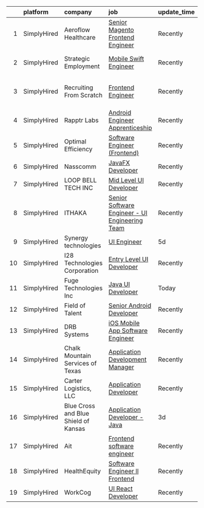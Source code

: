 

|    | platform    | company                              | job                                                                                                                                                    | update_time   | location                     |
|---:|:------------|:-------------------------------------|:-------------------------------------------------------------------------------------------------------------------------------------------------------|:--------------|:-----------------------------|
|  1 | SimplyHired | Aeroflow Healthcare                  | [Senior Magento Frontend Engineer](https://www.simplyhired.com/job/uJJWsbsJ-A2J-2KXvsX-Cha73KyKnl-V2EEKSox5OzuSBWCVaz1N-A?q=ui+engineer)               | Recently      | Asheville, NC                |
|  2 | SimplyHired | Strategic Employment                 | [Mobile Swift Engineer](https://www.simplyhired.com/job/HvFKFUPBQks4TvdZXzAUvjF0nI8KVBS8256b_IgO654UlAA08Jjlvg?q=ui+engineer)                          | Recently      | San Ramon, CA                |
|  3 | SimplyHired | Recruiting From Scratch              | [Frontend Engineer](https://www.simplyhired.com/job/PZiu9J1I4uAj1-TpYjjlr0rbRYYbd_iKnZFWWOFx-BHClwNn7kSyeg?q=ui+engineer)                              | Recently      | Las Vegas, NV +126 locations |
|  4 | SimplyHired | Rapptr Labs                          | [Android Engineer Apprenticeship](https://www.simplyhired.com/job/QibQrnUFEtd3LzVpsjWB4KPiJoL7OQoRSzYdlhTVXjS7IjSz5iiquw?q=ui+engineer)                | Recently      | Remote                       |
|  5 | SimplyHired | Optimal Efficiency                   | [Software Engineer (Frontend)](https://www.simplyhired.com/job/tdLZYEMU6jRlLMj0yVKcd_PBezg-af1i6_WgEMyzuy3GSBM61IN0xg?q=ui+engineer)                   | Recently      | Remote                       |
|  6 | SimplyHired | Nasscomm                             | [JavaFX Developer](https://www.simplyhired.com/job/l_pA4WBn1JAfArrsCEa27goA0jbQn_6L4kLdYJB0nRyr5ggipbvBgA?q=ui+engineer)                               | Recently      | Remote                       |
|  7 | SimplyHired | LOOP BELL TECH INC                   | [Mid Level UI Developer](https://www.simplyhired.com/job/JG3cCLZYpp2Io6DAMWJbndEnsk6E42NVY1oYikMsLE9_fKUyPhcrqQ?q=ui+engineer)                         | Recently      | Remote                       |
|  8 | SimplyHired | ITHAKA                               | [Senior Software Engineer - UI Engineering Team](https://www.simplyhired.com/job/inYM2CSoj-lWM7-IxN1lfdFmAO-6A7F1ZZLGliDsbAbXRk4DlvHNcw?q=ui+engineer) | Recently      | Ann Arbor, MI                |
|  9 | SimplyHired | Synergy technologies                 | [UI Engineer](https://www.simplyhired.com/job/WVF_uO3lbXcWBYsyKZy5-SPxmx_l2nV5iiJ68wKT4a4MzIFPK4mylw?q=ui+engineer)                                    | 5d            | Remote                       |
| 10 | SimplyHired | I28 Technologies Corporation         | [Entry Level UI Developer](https://www.simplyhired.com/job/CWgabUL4o1fYvt9lhPWRtQR1L-fktB0T3c525C_CtWJq4QJSyRR9bw?q=ui+engineer)                       | Recently      | Kemp, TX +1 location         |
| 11 | SimplyHired | Fuge Technologies Inc                | [Java UI Developer](https://www.simplyhired.com/job/6ar_SAsHjiV8tjzFzv3IxsxICpdRQj-frWSEiH9_F6Wq6g25skMLQg?q=ui+engineer)                              | Today         | Remote                       |
| 12 | SimplyHired | Field of Talent                      | [Senior Android Developer](https://www.simplyhired.com/job/UmAFAqomtkBXwDlpH0AJ5OCddkW_w8zvE2VuiKBy6QYQBWaIX-q35g?q=ui+engineer)                       | Recently      | Salt Lake City, UT           |
| 13 | SimplyHired | DRB Systems                          | [iOS Mobile App Software Engineer](https://www.simplyhired.com/job/QEadPb3IYng4bWau6J1Lzj5xIjhZHE6cs337W6ni6NKN6a2t40rskw?q=ui+engineer)               | Recently      | Akron, OH                    |
| 14 | SimplyHired | Chalk Mountain Services of Texas     | [Application Development Manager](https://www.simplyhired.com/job/SekBExtN4fk4B2mtDeDta-CfLP42uiMUn_h5iew7-CbdVanauEHw8A?q=ui+engineer)                | Recently      | Fort Worth, TX               |
| 15 | SimplyHired | Carter Logistics, LLC                | [Application Developer](https://www.simplyhired.com/job/tZsnTyY5yXblvyG9K91LhPgGnJ4ctwiBimVuPW3ZdVC-CPVl_oHGBg?q=ui+engineer)                          | Recently      | Anderson, IN                 |
| 16 | SimplyHired | Blue Cross and Blue Shield of Kansas | [Application Developer - Java](https://www.simplyhired.com/job/fRa6TWNuCGraMwqwNGFVa3qa9bkbXSxaA7UyLVD6xywpoeB5xjdAtA?q=ui+engineer)                   | 3d            | Topeka, KS                   |
| 17 | SimplyHired | Ait                                  | [Frontend software engineer](https://www.simplyhired.com/job/Cx_w4LBdZCLEH3BsB2jU30s6WhFGr7b9gJN7zva1lbwDehboK37m6A?q=ui+engineer)                     | Recently      | Remote                       |
| 18 | SimplyHired | HealthEquity                         | [Software Engineer ll Frontend](https://www.simplyhired.com/job/7EPnrNwIVSRUOg05bQZZlAEhLETplftdGa3sTdSazCr8BiTuJvzlXQ?q=ui+engineer)                  | Recently      | Remote                       |
| 19 | SimplyHired | WorkCog                              | [UI React Developer](https://www.simplyhired.com/job/nZ7xr4LVPsrSBe5YEUajwiBUNfv7sI_1aoVWUiY9XeEp7VBN0ucvBg?q=ui+engineer)                             | Recently      | Remote                       |